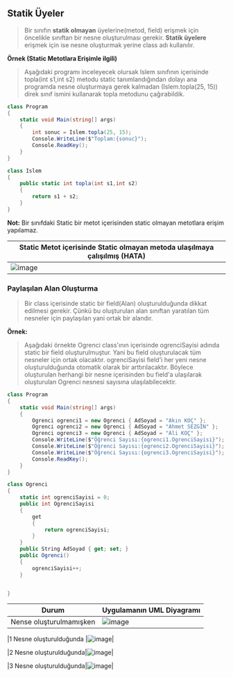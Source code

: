 ## Statik Üyeler  ##

> Bir sınıfın **statik olmayan** üyelerine(metod, field)  erişmek için öncelikle sınıftan bir nesne oluşturulması gerekir. **Statik üyelere** erişmek için ise nesne oluşturmak yerine  class adı kullanılır.

**Örnek (Static Metotlara Erişimle ilgili)**
> Aşağıdaki programı inceleyecek olursak Islem sınıfının içerisinde topla(int s1,int s2)  metodu static tanımlandığından dolayı ana programda nesne oluşturmaya gerek kalmadan (Islem.topla(25, 15)) direk sınıf ismini kullanarak topla metodunu çağırabildik.

```csharp
class Program
{
    static void Main(string[] args)
    {
        int sonuc = Islem.topla(25, 15);
        Console.WriteLine($"Toplam:{sonuc}");
        Console.ReadKey();
    }
}

class Islem
{
    public static int topla(int s1,int s2)
    {
        return s1 + s2;
    }
}
```

**Not:** Bir sınıfdaki Static bir metot içerisinden static olmayan metotlara erişim yapılamaz.

| Static Metot içerisinde Static olmayan metoda ulaşılmaya çalışılmış (**HATA**)    | 
| ----------- | 
| ![image](https://user-images.githubusercontent.com/28144917/145557806-8e6b51e9-0541-42f4-97b1-211478e31b64.png)|


### Paylaşılan Alan Oluşturma ###
> Bir class içerisinde static bir field(Alan) oluşturulduğunda dikkat edilmesi gerekir. Çünkü bu oluşturulan alan sınıftan yaratılan tüm nesneler için paylaşılan yani ortak bir alandır.

**Örnek:**
> Aşağıdaki örnekte Ogrenci class'ının içerisinde ogrenciSayisi adında static bir field oluşturulmuştur. Yani bu field oluşturulacak tüm nesneler için ortak olacaktır. ogrenciSayisi field'i her yeni nesne oluşturulduğunda otomatik olarak bir arttırılacaktır. Böylece oluşturulan herhangi bir nesne içerisinden bu field'a ulaşılarak oluşturulan Ogrenci nesnesi sayısına ulaşılabilecektir.


```csharp
class Program
{
    static void Main(string[] args)
    {
        Ogrenci ogrenci1 = new Ogrenci { AdSoyad = "Akın KOÇ" };
        Ogrenci ogrenci2 = new Ogrenci { AdSoyad = "Ahmet SEZGİN" };
        Ogrenci ogrenci3 = new Ogrenci { AdSoyad = "Ali KOÇ" };
        Console.WriteLine($"Öğrenci Sayısı:{ogrenci1.OgrenciSayisi}");
        Console.WriteLine($"Öğrenci Sayısı:{ogrenci2.OgrenciSayisi}");
        Console.WriteLine($"Öğrenci Sayısı:{ogrenci3.OgrenciSayisi}");
        Console.ReadKey();
    }
}

class Ogrenci
{
    static int ogrenciSayisi = 0;
    public int OgrenciSayisi
    {
        get
        {
            return ogrenciSayisi;
        }
    }
    public String AdSoyad { get; set; }
    public Ogrenci()
    {
        ogrenciSayisi++;
    }


}
```

| Durum|Uygulamanın UML Diyagramı|
|------------|------------|
|Nense oluşturulmamışken|![image](https://user-images.githubusercontent.com/28144917/145949322-49b37ab3-4568-4bf5-9ee5-14bccdbddb84.png)|

|1 Nesne oluşturulduğunda |![image](https://user-images.githubusercontent.com/28144917/145949275-4b5507cf-3aa6-438a-b57d-43b718c16d13.png)|

|2 Nesne oluşturulduğunda|![image](https://user-images.githubusercontent.com/28144917/145949195-930e1b88-e6ef-466c-99c2-975e8a322177.png)|


|3 Nesne oluşturulduğunda|![image](https://user-images.githubusercontent.com/28144917/145949135-1c20f77d-6be5-4e9b-b4d5-954d69aa83da.png)|

